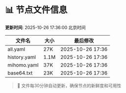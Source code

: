 # 📊 节点文件信息

**更新时间**: 2025-10-26 17:36:00 北京时间

| 文件名 | 大小 | 最后修改 |
|--------|------|----------|
| all.yaml | 27K | 2025-10-26 17:36 |
| history.yaml | 1.1M | 2025-10-26 17:36 |
| mihomo.yaml | 37K | 2025-10-26 17:36 |
| base64.txt | 23K | 2025-10-26 17:36 |

> 🔄 文件每30分钟自动更新，确保节点的新鲜度和可用性
